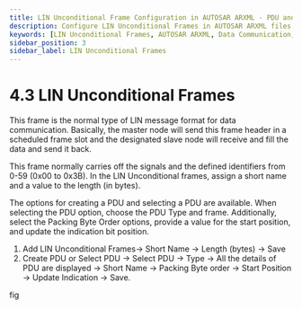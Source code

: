 ```yaml
---
title: LIN Unconditional Frame Configuration in AUTOSAR ARXML - PDU and Signal Management
description: Configure LIN Unconditional Frames in AUTOSAR ARXML files for standard data communication. Assign short names and lengths to frames, and manage PDUs by selecting the appropriate type, packing byte order, and updating indication bit positions. Ensure efficient data handling between master and slave nodes.
keywords: [LIN Unconditional Frames, AUTOSAR ARXML, Data Communication, Master Node, Slave Node, Frame Identifier, PDU, Packing Byte Order, Short Name, Frame Length]
sidebar_position: 3
sidebar_label: LIN Unconditional Frames
---
```


# 4.3 LIN Unconditional Frames

This frame is the normal type of LIN message format for data communication. Basically, the master node will send this frame header in a scheduled frame slot and the designated slave node will receive and fill the data and send it back. 

This frame normally carries off the signals and the defined identifiers from 0-59 (0x00 to 0x3B).
In the LIN Unconditional frames, assign a short name and a value to the length (in bytes).

The options for creating a PDU and selecting a PDU are available. When selecting the PDU option, choose the PDU Type and frame. Additionally, select the Packing Byte Order options, provide a value for the start position, and update the indication bit position.

1. Add LIN Unconditional Frames→ Short Name → Length (bytes) → Save 
2. Create PDU or Select PDU →  Select PDU → Type → All the details of PDU are displayed →  Short Name → Packing Byte order → Start Position → Update Indication → Save. 

fig